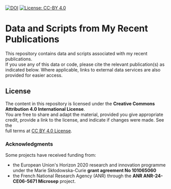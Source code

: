 [![DOI](https://zenodo.org/badge/DOI/10.5281/zenodo.13341067.svg)](https://doi.org/10.5281/zenodo.15112114)
[![License: CC-BY 4.0](https://img.shields.io/badge/License-CC%20BY%204.0-blue.svg)](https://creativecommons.org/licenses/by/4.0/)

# Data and Scripts from My Recent Publications

This repository contains data and scripts associated with my recent publications.  
If you use any of this data or code, please cite the relevant publication(s) as  
indicated below. Where applicable, links to external data services are also  
provided for easier access.

## License

The content in this repository is licensed under the **Creative Commons  
Attribution 4.0 International License**.  
You are free to share and adapt the material, provided you give appropriate  
credit, provide a link to the license, and indicate if changes were made. See the  
full terms at [CC BY 4.0 License](https://creativecommons.org/licenses/by/4.0/).

### Acknowledgments ###

Some projects have received funding from: 

- the European Union's Horizon 2020 research and innovation programme
under the Marie Skłodowska-Curie **grant agreement No 101065060**
- the French National Research Agency (ANR) through the **ANR ANR-24-CE06-5671  Microsep** project. 

